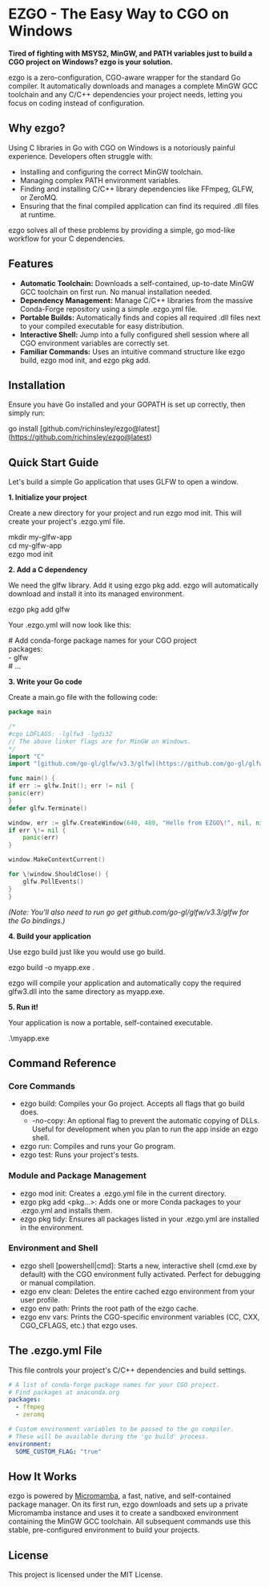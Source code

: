 # **EZGO \- The Easy Way to CGO on Windows**

**Tired of fighting with MSYS2, MinGW, and PATH variables just to build a CGO project on Windows? ezgo is your solution.**

ezgo is a zero-configuration, CGO-aware wrapper for the standard Go compiler. It automatically downloads and manages a complete MinGW GCC toolchain and any C/C++ dependencies your project needs, letting you focus on coding instead of configuration.

## **Why ezgo?**

Using C libraries in Go with CGO on Windows is a notoriously painful experience. Developers often struggle with:

* Installing and configuring the correct MinGW toolchain.  
* Managing complex PATH environment variables.  
* Finding and installing C/C++ library dependencies like FFmpeg, GLFW, or ZeroMQ.  
* Ensuring that the final compiled application can find its required .dll files at runtime.

ezgo solves all of these problems by providing a simple, go mod-like workflow for your C dependencies.

## **Features**

* **Automatic Toolchain:** Downloads a self-contained, up-to-date MinGW GCC toolchain on first run. No manual installation needed.  
* **Dependency Management:** Manage C/C++ libraries from the massive Conda-Forge repository using a simple .ezgo.yml file.  
* **Portable Builds:** Automatically finds and copies all required .dll files next to your compiled executable for easy distribution.  
* **Interactive Shell:** Jump into a fully configured shell session where all CGO environment variables are correctly set.  
* **Familiar Commands:** Uses an intuitive command structure like ezgo build, ezgo mod init, and ezgo pkg add.

## **Installation**

Ensure you have Go installed and your GOPATH is set up correctly, then simply run:

go install \[github.com/richinsley/ezgo@latest\](https://github.com/richinsley/ezgo@latest)

## **Quick Start Guide**

Let's build a simple Go application that uses GLFW to open a window.

**1\. Initialize your project**

Create a new directory for your project and run ezgo mod init. This will create your project's .ezgo.yml file.

mkdir my-glfw-app  
cd my-glfw-app  
ezgo mod init

**2\. Add a C dependency**

We need the glfw library. Add it using ezgo pkg add. ezgo will automatically download and install it into its managed environment.

ezgo pkg add glfw

Your .ezgo.yml will now look like this:

\# Add conda-forge package names for your CGO project  
packages:  
  \- glfw  
\# ...

**3\. Write your Go code**

Create a main.go file with the following code:

```go
package main

/*
#cgo LDFLAGS: -lglfw3 -lgdi32
// The above linker flags are for MinGW on Windows.
*/
import "C"
import "[github.com/go-gl/glfw/v3.3/glfw](https://github.com/go-gl/glfw/v3.3/glfw)"

func main() {
if err := glfw.Init(); err != nil {
panic(err)
}
defer glfw.Terminate()

window, err := glfw.CreateWindow(640, 480, "Hello from EZGO\!", nil, nil)  
if err \!= nil {  
    panic(err)  
}

window.MakeContextCurrent()

for \!window.ShouldClose() {  
    glfw.PollEvents()  
}  
}
```

*(Note: You'll also need to run go get github.com/go-gl/glfw/v3.3/glfw for the Go bindings.)*

**4\. Build your application**

Use ezgo build just like you would use go build.

ezgo build \-o myapp.exe .

ezgo will compile your application and automatically copy the required glfw3.dll into the same directory as myapp.exe.

**5\. Run it\!**

Your application is now a portable, self-contained executable.

.\\myapp.exe

## **Command Reference**

### **Core Commands**

* ezgo build: Compiles your Go project. Accepts all flags that go build does.  
  * \-no-copy: An optional flag to prevent the automatic copying of DLLs. Useful for development when you plan to run the app inside an ezgo shell.  
* ezgo run: Compiles and runs your Go program.  
* ezgo test: Runs your project's tests.

### **Module and Package Management**

* ezgo mod init: Creates a .ezgo.yml file in the current directory.  
* ezgo pkg add \<pkg...\>: Adds one or more Conda packages to your .ezgo.yml and installs them.  
* ezgo pkg tidy: Ensures all packages listed in your .ezgo.yml are installed in the environment.

### **Environment and Shell**

* ezgo shell \[powershell|cmd\]: Starts a new, interactive shell (cmd.exe by default) with the CGO environment fully activated. Perfect for debugging or manual compilation.  
* ezgo env clean: Deletes the entire cached ezgo environment from your user profile.  
* ezgo env path: Prints the root path of the ezgo cache.  
* ezgo env vars: Prints the CGO-specific environment variables (CC, CXX, CGO\_CFLAGS, etc.) that ezgo uses.

## **The .ezgo.yml File**

This file controls your project's C/C++ dependencies and build settings.

```yaml
# A list of conda-forge package names for your CGO project.  
# Find packages at anaconda.org  
packages:  
  - ffmpeg  
  - zeromq

# Custom environment variables to be passed to the go compiler.  
# These will be available during the 'go build' process.  
environment:  
  SOME_CUSTOM_FLAG: "true"
```

## **How It Works**

ezgo is powered by [Micromamba](https://mamba.readthedocs.io/en/latest/user_guide/micromamba.html), a fast, native, and self-contained package manager. On its first run, ezgo downloads and sets up a private Micromamba instance and uses it to create a sandboxed environment containing the MinGW GCC toolchain. All subsequent commands use this stable, pre-configured environment to build your projects.

## **License**

This project is licensed under the MIT License.